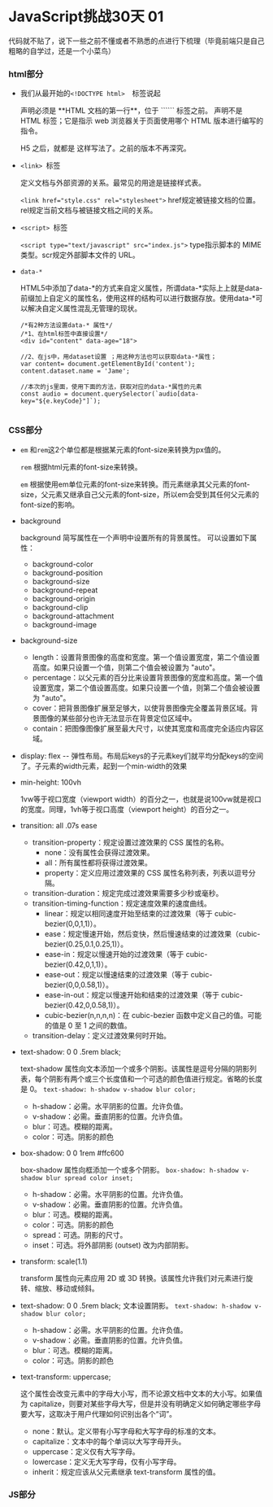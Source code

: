 # JavaScript挑战30天 01
代码就不贴了，说下一些之前不懂或者不熟悉的点进行下梳理（毕竟前端只是自己粗略的自学过，还是一个小菜鸟）

### html部分
* 我们从最开始的```<!DOCTYPE html>  ```标签说起

	
	<!DOCTYPE> 声明必须是 **HTML 文档的第一行**，位于 ```<html>``` 标签之前。
	<!DOCTYPE> 声明不是 HTML 标签；它是指示 web 浏览器关于页面使用哪个 HTML 版本进行编写的指令。
	H5 之后，就都是<!DOCTYPE html>  这样写法了。之前的版本不再深究。
	
*  ```<link> ```标签
	
	定义文档与外部资源的关系。最常见的用途是链接样式表。

	```<link href="style.css" rel="stylesheet">``` href规定被链接文档的位置。rel规定当前文档与被链接文档之间的关系。

*  ```<script> ```标签

	```<script type="text/javascript" src="index.js">``` type指示脚本的 MIME 类型。scr规定外部脚本文件的 URL。
	
* ```data-*``` 

	HTML5中添加了data-*的方式来自定义属性，所谓data-*实际上上就是data-前缀加上自定义的属性名，使用这样的结构可以进行数据存放。使用data-*可以解决自定义属性混乱无管理的现状。
	
	```
	/*有2种方法设置data-* 属性*/
	/*1、在html标签中直接设置*/
	<div id="content" data-age="18">
	
	//2、在js中，用dataset设置 ；用这种方法也可以获取data-*属性；
	var content= document.getElementById('content');
	content.dataset.name = 'Jame';
	
	//本次的js里面，使用下面的方法，获取对应的data-*属性的元素
	const audio = document.querySelector(`audio[data-key="${e.keyCode}"]`);
	
	
	```
	
### CSS部分
* ```em``` 和```rem```这2个单位都是根据某元素的font-size来转换为px值的。

	```rem``` 根据html元素的font-size来转换。
	
	```em``` 根据使用em单位元素的font-size来转换。而元素继承其父元素的font-size，父元素又继承自己父元素的font-size，所以em会受到其任何父元素的font-size的影响。

*  background

	background 简写属性在一个声明中设置所有的背景属性。
	可以设置如下属性：
	* background-color
 	* background-position
	* background-size
 	* background-repeat
 	* background-origin
	* background-clip
	* background-attachment
	* background-image

* 	background-size
	*  length：设置背景图像的高度和宽度。第一个值设置宽度，第二个值设置高度。如果只设置一个值，则第二个值会被设置为 "auto"。
	*  percentage：以父元素的百分比来设置背景图像的宽度和高度。第一个值设置宽度，第二个值设置高度。如果只设置一个值，则第二个值会被设置为 "auto"。
	*  cover：把背景图像扩展至足够大，以使背景图像完全覆盖背景区域。背景图像的某些部分也许无法显示在背景定位区域中。
	*  contain：把图像图像扩展至最大尺寸，以使其宽度和高度完全适应内容区域。


*  display: flex  -- 弹性布局。布局后keys的子元素key们就平均分配keys的空间了。子元素的width元素，起到一个min-width的效果

*  min-height: 100vh

	1vw等于视口宽度（viewport width）的百分之一，也就是说100vw就是视口的宽度。同理，1vh等于视口高度（viewport height）的百分之一。


*  transition: all .07s ease
	* transition-property：规定设置过渡效果的 CSS 属性的名称。
		* none：没有属性会获得过渡效果。
		* all：所有属性都将获得过渡效果。
		* property：定义应用过渡效果的 CSS 属性名称列表，列表以逗号分隔。
	* transition-duration：规定完成过渡效果需要多少秒或毫秒。
	* transition-timing-function：规定速度效果的速度曲线。
		* linear：规定以相同速度开始至结束的过渡效果（等于 cubic-bezier(0,0,1,1)）。
		* ease：规定慢速开始，然后变快，然后慢速结束的过渡效果（cubic-bezier(0.25,0.1,0.25,1)）。
		* ease-in：规定以慢速开始的过渡效果（等于 cubic-bezier(0.42,0,1,1)）。
		* ease-out：规定以慢速结束的过渡效果（等于 cubic-bezier(0,0,0.58,1)）。
		* ease-in-out：规定以慢速开始和结束的过渡效果（等于 cubic-bezier(0.42,0,0.58,1)）。
		* cubic-bezier(n,n,n,n)：在 cubic-bezier 函数中定义自己的值。可能的值是 0 至 1 之间的数值。
	* transition-delay：定义过渡效果何时开始。


*  text-shadow: 0 0 .5rem black;

	text-shadow 属性向文本添加一个或多个阴影。该属性是逗号分隔的阴影列表，每个阴影有两个或三个长度值和一个可选的颜色值进行规定。省略的长度是 0。
	```text-shadow: h-shadow v-shadow blur color;```
	* h-shadow：必需。水平阴影的位置。允许负值。
	* v-shadow：必需。垂直阴影的位置。允许负值。
	* blur：可选。模糊的距离。
	* color：可选。阴影的颜色


*  box-shadow: 0 0 1rem #ffc600

	box-shadow 属性向框添加一个或多个阴影。
	```box-shadow: h-shadow v-shadow blur spread color inset;```
	
	* h-shadow：必需。水平阴影的位置。允许负值。
	* v-shadow：必需。垂直阴影的位置。允许负值。
	* blur：可选。模糊的距离。
	* color：可选。阴影的颜色
	* spread：可选。阴影的尺寸。
	* inset：可选。将外部阴影 (outset) 改为内部阴影。


*  transform: scale(1.1)  

	transform 属性向元素应用 2D 或 3D 转换。该属性允许我们对元素进行旋转、缩放、移动或倾斜。


*  text-shadow: 0 0 .5rem black; 文本设置阴影。
```text-shadow: h-shadow v-shadow blur color;```

	* h-shadow：必需。水平阴影的位置。允许负值。
	* v-shadow：必需。垂直阴影的位置。允许负值。
	* blur：可选。模糊的距离。
	* color：可选。阴影的颜色



*  text-transform: uppercase;
	
	 这个属性会改变元素中的字母大小写，而不论源文档中文本的大小写。如果值为 capitalize，则要对某些字母大写，但是并没有明确定义如何确定哪些字母要大写，这取决于用户代理如何识别出各个“词”。
	 * none：默认。定义带有小写字母和大写字母的标准的文本。
	 * capitalize：文本中的每个单词以大写字母开头。
	 * uppercase：定义仅有大写字母。
	 * lowercase：定义无大写字母，仅有小写字母。
	 * inherit：规定应该从父元素继承 text-transform 属性的值。

### JS部分



